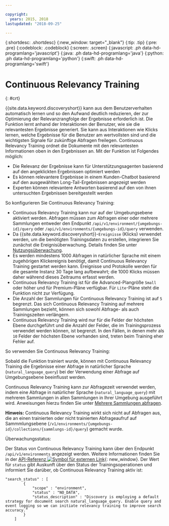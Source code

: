 ```yaml
---

copyright:
  years: 2015, 2018
lastupdated: "2018-09-25"

---
```


{:shortdesc: .shortdesc}
{:new_window: target="_blank"}
{:tip: .tip}
{:pre: .pre}
{:codeblock: .codeblock}
{:screen: .screen}
{:javascript: .ph data-hd-programlang='javascript'}
{:java: .ph data-hd-programlang='java'}
{:python: .ph data-hd-programlang='python'}
{:swift: .ph data-hd-programlang='swift'}

# Continuous Relevancy Training
{: #crt}

{{site.data.keyword.discoveryshort}} kann aus dem Benutzerverhalten automatisch lernen und so den Aufwand deutlich reduzieren, der zur Optimierung der Relevanzrangfolge der Ergebnisse erforderlich ist. Die Funktion lernt anhand der Interaktionen der Benutzer, wie sie die relevantesten Ergebnisse generiert. Sie kann aus Interaktionen wie Klicks lernen, welche Ergebnisse für die Benutzer am wertvollsten sind und die wichtigsten Signale für zukünftige Abfragen freilegen. Continuous Relevancy Training ordnet die Dokumente mit den relevantesten Informationen oben in den Ergebnissen an. Mit der Funktion ist Folgendes möglich:

- Die Relevanz der Ergebnisse kann für Unterstützungsagenten basierend auf den angeklickten Ergebnissen optimiert werden
- Es können relevantere Ergebnisse in einem Kunden-Chatbot basierend auf den ausgewählten Long-Tail-Ergebnissen angezeigt werden 
- Experten können relevantere Antworten basierend auf den von ihnen untersuchten Ergebnissen bereitgestellt werden

So konfigurieren Sie Continuous Relevancy Training:

- Continuous Relevancy Training kann nur auf der Umgebungsebene aktiviert werden. Abfragen müssen zum Abfragen einer oder mehrere Sammlungen entweder den Endpunkt `/api/v1/environment/{umgebungs-id}/query` oder `/api/v1/environments/{umgebungs-id}/query` verwenden.
- Da {{site.data.keyword.discoveryshort}}-`Ereignisse` (Klicks) verwendet werden, um die benötigten Trainingsdaten zu erstellen, integrieren Sie zunächst die Ereignisüberwachung. Details finden Sie unter [Nutzungsüberwachung](/docs/services/discovery/feedback.html#usage).
- Es werden mindestens 1000 Abfragen in natürlicher Sprache mit einem zugehörigen Klickereignis benötigt, damit Continuous Relevancy Training gestartet werden kann. Ereignisse und Protokolle werden für die gesamte Instanz 30 Tage lang aufbewahrt; die 1000 Klicks müssen daher während dieses Zeitraums erfasst werden.
- Continuous Relevancy Training ist für die Advanced-Plangröße `Small` oder höher und für Premium-Pläne verfügbar. Für `Lite`-Pläne steht die Funktion nicht zur Verfügung.
- Die Anzahl der Sammlungen für Continuous Relevancy Training ist auf `5` begrenzt. Das sich Continuous Relevancy Training auf mehrere Sammlungen bezieht, können sich sowohl Abfrage- als auch Trainingszeiten verlängern.
- Continuous Relevancy Training wird nur für die Felder der höchsten Ebene durchgeführt und die Anzahl der Felder, die im Trainingsprozess verwendet werden können, ist begrenzt. In den Fällen, in denen mehr als `10` Felder der höchsten Ebene vorhanden sind, treten beim Training eher Fehler auf. 

So verwenden Sie Continuous Relevancy Training:

Sobald die Funktion trainiert wurde, können mit Continuous Relevancy Training die Ergebnisse einer Abfrage in natürlicher Sprache (`natural_language_query`) bei der Verwendung einer Abfrage auf Umgebungsebene beeinflusst werden. 

Continuous Relevancy Training kann zur Abfragezeit verwendet werden, indem eine Abfrage in natürlicher Sprache (`natural_language_query`) mit mehreren Sammlungen in allen Sammlungen in Ihrer Umgebung ausgeführt wird. Anweisungen hierzu finden Sie unter [Mehrere Sammlungen abfragen](/docs/services/discovery/using.html#multiple-collections). 

**Hinweis:** Continuous Relevancy Training wirkt sich nicht auf Abfragen aus, die an einen trainierten oder nicht trainierten Abfrageaufruf auf Sammmlungsebene (`/v1/environments/{umgebungs-id}/collections/{sammlungs-id}/query`) gemacht wurde. 

Überwachungsstatus:

Der Status von Continuous Relevancy Training kann über den Endpunkt `/api/v1/environments` angezeigt werden. Weitere Informationen finden Sie in der [API-Referenz ![Symbol für externen Link](../../icons/launch-glyph.svg "Symbol für externen Link")](https://www.ibm.com/watson/developercloud/discovery/api/v1/curl.html?curl#environments-api){: new_window}. Der Wert für `status` gibt Auskunft über den Status der Trainingsoperationen und informiert Sie darüber, ob Continuous Relevancy Training aktiv ist:

```
"search_status" : [
        {
            "scope" : "environment",
            "status" : "NO_DATA",
            "status_description" : "Discovery is employing a default strategy for document search natural_language_query. Enable query and event logging so we can initiate relevancy training to improve search accuracy.”
        }
    ]
```
